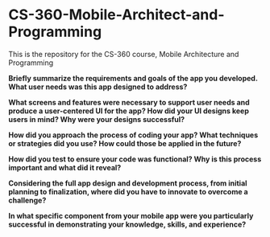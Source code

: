 # CS-360-Mobile-Architect-and-Programming
This is the repository for the CS-360 course, Mobile Architecture and Programming


**Briefly summarize the requirements and goals of the app you developed. What user needs was this app designed to address?**



**What screens and features were necessary to support user needs and produce a user-centered UI for the app? How did your UI designs keep users in mind? Why were your designs successful?**



**How did you approach the process of coding your app? What techniques or strategies did you use? How could those be applied in the future?**



**How did you test to ensure your code was functional? Why is this process important and what did it reveal?**



**Considering the full app design and development process, from initial planning to finalization, where did you have to innovate to overcome a challenge?**



**In what specific component from your mobile app were you particularly successful in demonstrating your knowledge, skills, and experience?**


